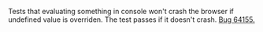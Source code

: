 Tests that evaluating something in console won't crash the browser if undefined value is overriden. The test passes if it doesn't crash. [Bug 64155.](https://bugs.webkit.org/show_bug.cgi?id=64155)
